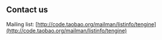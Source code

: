 ## Contact us

Mailing list: [http://code.taobao.org/mailman/listinfo/tengine](http://code.taobao.org/mailman/listinfo/tengine)
